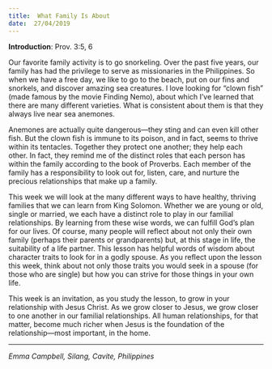 ```yaml
---
title:  What Family Is About
date:  27/04/2019
---
```


**Introduction**: Prov. 3:5, 6

Our favorite family activity is to go snorkeling. Over the past five years, our family has had the privilege to serve as missionaries in the Philippines. So when we have a free day, we like to go to the beach, put on our fins and snorkels, and discover amazing sea creatures. I love looking for “clown fish” (made famous by the movie Finding Nemo), about which I’ve learned that there are many different varieties. What is consistent about them is that they always live near sea anemones.

Anemones are actually quite dangerous—they sting and can even kill other fish. But the clown fish is immune to its poison, and in fact, seems to thrive within its tentacles. Together they protect one another; they help each other. In fact, they remind me of the distinct roles that each person has within the family according to the book of Proverbs. Each member of the family has a responsibility to look out for, listen, care, and nurture the precious relationships that make up a family.

This week we will look at the many different ways to have healthy, thriving families that we can learn from King Solomon. Whether we are young or old, single or married, we each have a distinct role to play in our familial relationships. By learning from these wise words, we can fulfill God’s plan for our lives. Of course, many people will reflect about not only their own family (perhaps their parents or grandparents) but, at this stage in life, the suitability of a life partner. This lesson has helpful words of wisdom about character traits to look for in a godly spouse. As you reflect upon the lesson this week, think about not only those traits you would seek in a spouse (for those who are single) but how you can strive for those things in your own life.

This week is an invitation, as you study the lesson, to grow in your relationship with Jesus Christ. As we grow closer to Jesus, we grow closer to one another in our familial relationships. All human relationships, for that matter, become much richer when Jesus is the foundation of the relationship—most important, in the home.

---

_Emma Campbell, Silang, Cavite, Philippines_